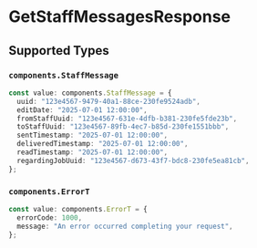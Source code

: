 # GetStaffMessagesResponse


## Supported Types

### `components.StaffMessage`

```typescript
const value: components.StaffMessage = {
  uuid: "123e4567-9479-40a1-88ce-230fe9524adb",
  editDate: "2025-07-01 12:00:00",
  fromStaffUuid: "123e4567-631e-4dfb-b381-230fe5fde23b",
  toStaffUuid: "123e4567-89fb-4ec7-b85d-230fe1551bbb",
  sentTimestamp: "2025-07-01 12:00:00",
  deliveredTimestamp: "2025-07-01 12:00:00",
  readTimestamp: "2025-07-01 12:00:00",
  regardingJobUuid: "123e4567-d673-43f7-bdc8-230fe5ea81cb",
};
```

### `components.ErrorT`

```typescript
const value: components.ErrorT = {
  errorCode: 1000,
  message: "An error occurred completing your request",
};
```

